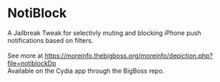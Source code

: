 # NotiBlock
A Jailbreak Tweak for selectivly muting and blocking iPhone push notifications based on filters.<br><br>
See more at https://moreinfo.thebigboss.org/moreinfo/depiction.php?file=notiblockDp<br>
Available on the Cydia app through the BigBoss repo.
